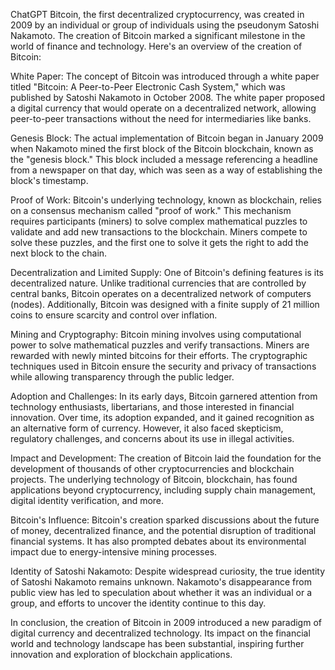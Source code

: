 
ChatGPT
Bitcoin, the first decentralized cryptocurrency, was created in 2009 by an individual or group of individuals using the pseudonym Satoshi Nakamoto. The creation of Bitcoin marked a significant milestone in the world of finance and technology. Here's an overview of the creation of Bitcoin:

White Paper: The concept of Bitcoin was introduced through a white paper titled "Bitcoin: A Peer-to-Peer Electronic Cash System," which was published by Satoshi Nakamoto in October 2008. The white paper proposed a digital currency that would operate on a decentralized network, allowing peer-to-peer transactions without the need for intermediaries like banks.

Genesis Block: The actual implementation of Bitcoin began in January 2009 when Nakamoto mined the first block of the Bitcoin blockchain, known as the "genesis block." This block included a message referencing a headline from a newspaper on that day, which was seen as a way of establishing the block's timestamp.

Proof of Work: Bitcoin's underlying technology, known as blockchain, relies on a consensus mechanism called "proof of work." This mechanism requires participants (miners) to solve complex mathematical puzzles to validate and add new transactions to the blockchain. Miners compete to solve these puzzles, and the first one to solve it gets the right to add the next block to the chain.

Decentralization and Limited Supply: One of Bitcoin's defining features is its decentralized nature. Unlike traditional currencies that are controlled by central banks, Bitcoin operates on a decentralized network of computers (nodes). Additionally, Bitcoin was designed with a finite supply of 21 million coins to ensure scarcity and control over inflation.

Mining and Cryptography: Bitcoin mining involves using computational power to solve mathematical puzzles and verify transactions. Miners are rewarded with newly minted bitcoins for their efforts. The cryptographic techniques used in Bitcoin ensure the security and privacy of transactions while allowing transparency through the public ledger.

Adoption and Challenges: In its early days, Bitcoin garnered attention from technology enthusiasts, libertarians, and those interested in financial innovation. Over time, its adoption expanded, and it gained recognition as an alternative form of currency. However, it also faced skepticism, regulatory challenges, and concerns about its use in illegal activities.

Impact and Development: The creation of Bitcoin laid the foundation for the development of thousands of other cryptocurrencies and blockchain projects. The underlying technology of Bitcoin, blockchain, has found applications beyond cryptocurrency, including supply chain management, digital identity verification, and more.

Bitcoin's Influence: Bitcoin's creation sparked discussions about the future of money, decentralized finance, and the potential disruption of traditional financial systems. It has also prompted debates about its environmental impact due to energy-intensive mining processes.

Identity of Satoshi Nakamoto: Despite widespread curiosity, the true identity of Satoshi Nakamoto remains unknown. Nakamoto's disappearance from public view has led to speculation about whether it was an individual or a group, and efforts to uncover the identity continue to this day.

In conclusion, the creation of Bitcoin in 2009 introduced a new paradigm of digital currency and decentralized technology. Its impact on the financial world and technology landscape has been substantial, inspiring further innovation and exploration of blockchain applications.